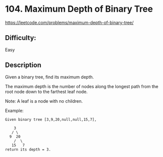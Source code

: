 # 104. Maximum Depth of Binary Tree

https://leetcode.com/problems/maximum-depth-of-binary-tree/

## Difficulty:

Easy

## Description

Given a binary tree, find its maximum depth.

The maximum depth is the number of nodes along the longest 
path from the root node down to the farthest leaf node.

Note: A leaf is a node with no children.

Example:
```
Given binary tree [3,9,20,null,null,15,7],

    3
   / \
  9  20
    /  \
   15   7
return its depth = 3.
```
